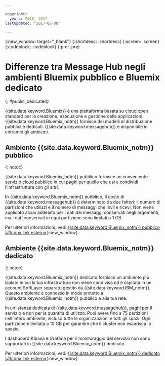 ```yaml
---

copyright:
  years: 2015, 2017
lastupdated: "2017-02-08"

---
```


{:new_window: target="_blank"}
{:shortdesc: .shortdesc}
{:screen: .screen}
{:codeblock: .codeblock}
{:pre: .pre}

# Differenze tra Message Hub negli ambienti Bluemix pubblico e Bluemix dedicato
{: #public_dedicated}

{{site.data.keyword.Bluemix}} è una piattaforma
basata su cloud open standard per la creazione, esecuzione e gestione delle applicazioni. {{site.data.keyword.Bluemix_notm}} fornisce dei modelli di distribuzione
pubblici e dedicati. {{site.data.keyword.messagehub}} è disponibile in entrambi
gli ambienti.

## Ambiente {{site.data.keyword.Bluemix_notm}} pubblico
{: notoc}

{{site.data.keyword.Bluemix_notm}} pubblico fornisce un conveniente servizio
cloud pubblico in cui paghi per quello che usi e condividi l'infrastruttura con
gli altri.

In {{site.data.keyword.Bluemix_notm}} pubblico, il costo di
{{site.data.keyword.messagehub}} è determinato da due fattori: il
numero di partizioni che utilizzi e il numero di messaggi che invii e ricevi. Non viene applicato
alcun addebito per i dati dei messaggi conservati negli argomenti, ma i dati conservati in ogni partizione sono
limitati a 1 GB.

Per ulteriori informazioni, vedi [{{site.data.keyword.Bluemix_notm}} pubblico ![Icona link esterno](../../icons/launch-glyph.svg "Icona link esterno")](https://www.ibm.com/cloud-computing/bluemix/public){:new_window}.


## Ambiente {{site.data.keyword.Bluemix_notm}} dedicato
{: notoc}

{{site.data.keyword.Bluemix_notm}} dedicato fornisce un ambiente più
isolato in cui la tua infrastruttura non viene condivisa ed è ospitata in un account SoftLayer
separato gestito da {{site.data.keyword.IBM_notm}}. Questo ambiente è connesso in modo protetto a {{site.data.keyword.Bluemix_notm}} pubblico e alla tua rete.

In un'istanza dedicata di {{site.data.keyword.messagehub}}, paghi per il
servizio e non per la quantità di utilizzo. Puoi avere fino a 75 partizioni nell'intero
ambiente, incluso tutte le organizzazioni e tutti gli spazi. Ogni partizione è limitata a 10 GB per
garantire che il cluster non esaurisca lo spazio.

I dashboard Kibana e Grafana per il monitoraggio del servizio non sono supportati in {{site.data.keyword.Bluemix_notm}} dedicato.

Per ulteriori informazioni, vedi [{{site.data.keyword.Bluemix_notm}} dedicato ![Icona link esterno](../../icons/launch-glyph.svg "Icona link esterno")](http://www.ibm.com/cloud-computing/bluemix/dedicated/){:new_window}.


